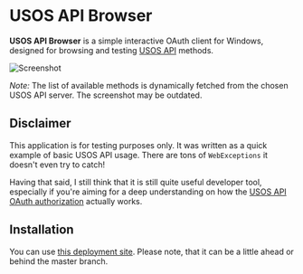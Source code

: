 USOS API Browser
================

**USOS API Browser** is a simple interactive OAuth client for Windows, designed
for browsing and testing [USOS API](https://apps.usos.edu.pl/developers/api/)
methods.

![Screenshot](https://raw.github.com/MUCI/usosapi-browser/master/extras/screenshot.gif)

*Note:* The list of available methods is dynamically fetched from the chosen
USOS API server. The screenshot may be outdated.

Disclaimer
----------

This application is for testing purposes only. It was written as a quick
example of basic USOS API usage. There are tons of `WebExceptions` it doesn't
even try to catch!

Having that said, I still think that it is still quite useful developer tool,
especially if you're aiming for a deep understanding on how the [USOS API
OAuth authorization](http://apps.usos.edu.pl/developers/api/authorization/)
actually works.

Installation
------------

You can use [this deployment site](http://usosphp.mimuw.edu.pl/~rygielski/usosapi-browser/).
Please note, that it can be a little ahead or behind the master branch.
